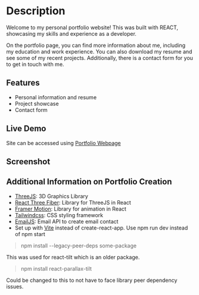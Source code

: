 # **Description**

Welcome to my personal portfolio website! This was built with REACT, showcasing my skills and experience as a developer.

On the portfolio page, you can find more information about me, including my education and work experience. You can also download my resume and see some of my recent projects. Additionally, there is a contact form for you to get in touch with me.

## **Features**
+ Personal information and resume
+ Project showcase
+ Contact form

## **Live Demo**
Site can be accessed using [Portfolio Webpage](https://m-vers.github.io/Portfolio-Mixed-Messages/)

## **Screenshot**

## **Additional Information on Portfolio Creation**
+ [ThreeJS](https://threejs.org/docs/#manual/en/introduction/Installation): 3D Graphics Library
+ [React Three Fiber](https://docs.pmnd.rs/react-three-fiber/getting-started/introduction): Library for ThreeJS in React
+ [Framer Motion](https://www.framer.com/motion/): Library for animation in React
+ [Tailwindcss](https://tailwindcss.com/docs/installation): CSS styling framework
+ [EmailJS](https://www.emailjs.com/): Email API to create email contact 
+ Set up with [Vite](https://vitejs.dev/guide/) instead of create-react-app. Use npm run dev instead of npm start

>npm install --legacy-peer-deps some-package 

This was used for react-tilt which is an older package.

>npm install react-parallax-tilt

Could be changed to this to not have to face library peer dependency issues. 
